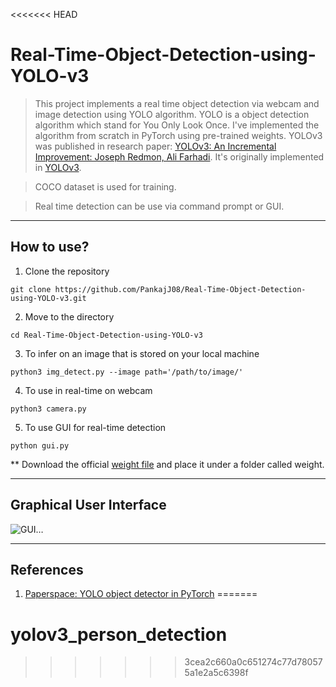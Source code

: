 <<<<<<< HEAD
# Real-Time-Object-Detection-using-YOLO-v3

>This project implements a real time object detection via webcam and image detection using YOLO algorithm. YOLO is a object detection algorithm which stand for You Only Look Once. I've implemented the algorithm from scratch in PyTorch using pre-trained weights.
YOLOv3 was published in research paper: [YOLOv3: An Incremental Improvement: Joseph Redmon, Ali Farhadi](https://pjreddie.com/media/files/papers/YOLOv3.pdf). It's originally implemented in [YOLOv3](https://github.com/pjreddie/darknet).

>COCO dataset is used for training.
 
>Real time detection can be use via command prompt or GUI.
 
---

## How to use?
1. Clone the repository

  `git clone https://github.com/PankajJ08/Real-Time-Object-Detection-using-YOLO-v3.git`
  
2. Move to the directory

  `cd Real-Time-Object-Detection-using-YOLO-v3`
  
3. To infer on an image that is stored on your local machine

  `python3 img_detect.py --image path='/path/to/image/'`

4. To use in real-time on webcam

  `python3 camera.py`
  
5. To use GUI for real-time detection

  `python gui.py`
  
  ** Download the official [weight file](https://pjreddie.com/media/files/yolov3.weights) and place it under a folder called weight. 
 
---

 ## Graphical User Interface
  
  ![GUI…](https://user-images.githubusercontent.com/26256765/61166968-e2a7e280-a554-11e9-8385-fe75e0f0ac54.png)

 ---  
 
 ## References
 1. [Paperspace: YOLO object detector in PyTorch](https://blog.paperspace.com/tag/series-yolo/)
=======
# yolov3_person_detection
>>>>>>> 3cea2c660a0c651274c77d780575a1e2a5c6398f
